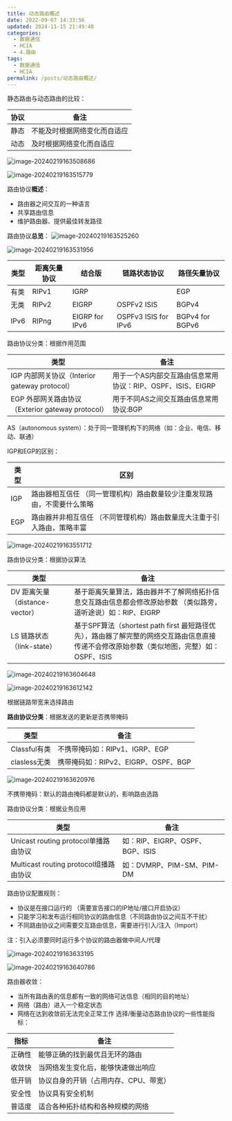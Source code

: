 ```yaml
---
title: 动态路由概述
date: 2022-09-07 14:33:56
updated: 2024-11-15 21:49:40
categories:
  - 数据通信
  - HCIA
  - 4.路由
tags:
  - 数据通信
  - HCIA
permalink: /posts/动态路由概述/
---
```

静态路由与动态路由的比较：

| 协议 | 备注                         |
| ---- | ---------------------------- |
| 静态 | 不能及时根据网络变化而自适应 |
| 动态 | 及时根据网络变化而自适应     |

![image-20240219163508686](动态路由概述/image-20240219163508686.png)

![image-20240219163515779](动态路由概述/image-20240219163515779.png)

路由协议**概述**：
- 路由器之间交互的一种语言
- 共享路由信息
- 维护路由器、提供最佳转发路径


路由协议**总览**：
![image-20240219163525260](动态路由概述/image-20240219163525260.png)

![image-20240219163531956](动态路由概述/image-20240219163531956.png)

| 类型 | 距离矢量协议 | 结合版         | 链路状态协议           | 路径矢量协议    |
| ---- | ------------ | -------------- | ---------------------- | --------------- |
| 有类 | RIPv1        | IGRP           |                        | EGP             |
| 无类 | RIPv2        | EIGRP          | OSPFv2   ISIS          | BGPv4           |
| IPv6 | RIPng        | EIGRP for IPv6 | OSPFv3   ISIS for IPv6 | BGPv4 for BGPv6 |

路由协议分类：根据作用范围

| 类型                                              | 备注                                                       |
| ------------------------------------------------- | ---------------------------------------------------------- |
| IGP 内部网关协议（Interior gateway protocol）     | 用于一个AS内部交互路由信息常用协议：RIP、OSPF、ISIS、EIGRP |
| EGP 外部网关路由协议（Exterior gateway protocol） | 用于不同AS之间交互路由信息常用协议:BGP                     |

AS（autonomous system）：处于同一管理机构下的网络（如：企业、电信、移动、联通）

IGP和EGP的区别：

| 类型 | 区别                                                         |
| ---- | ------------------------------------------------------------ |
| IGP  | 路由器相互信任 （同一管理机构）路由数量较少注重发现路由，不需要什么策略 |
| EGP  | 路由器并非相互信任 （不同管理机构）路由数量庞大注重于引入路由，策略丰富 |

![image-20240219163551712](动态路由概述/image-20240219163551712.png)


路由协议分类：根据协议算法

| 类型                           | 备注                                                         |
| ------------------------------ | ------------------------------------------------------------ |
| DV 距离矢量（distance-vector） | 基于距离矢量算法，路由器并不了解网络拓扑信息交互路由信息都会修改原始参数 （类似路旁，道听途说）如：RIP、EIGRP |
| LS 链路状态 （link-state）     | 基于SPF算法（shortest path first 最短路径优先），路由器了解完整的网络交互路由信息直接传递不会修改原始参数（类似地图，完整）如：OSPF、ISIS |

![image-20240219163604648](动态路由概述/image-20240219163604648.png)

![image-20240219163612142](动态路由概述/image-20240219163612142.png)

根据链路带宽来选择路由

**路由协议分类**：根据发送的更新是否携带掩码

| 类型         | 备注                                |
| ------------ | ----------------------------------- |
| Classful有类 | 不携带掩码如：RIPv1、IGRP、EGP      |
| clasless无类 | 携带掩码如：RIPv2、EIGRP、OSPF、BGP |

![image-20240219163620976](动态路由概述/image-20240219163620976.png)

不携带掩码：默认的路由掩码都是默认的，影响路由选路

路由协议分类：根据业务应用

| 类型                                   | 备注                            |
| -------------------------------------- | ------------------------------- |
| Unicast routing protocol单播路由协议   | 如：RIP、EIGRP、OSPF、BGP、ISIS |
| Multicast routing protocol组播路由协议 | 如：DVMRP、PIM-SM、PIM-DM       |

路由协议配置规则：
- 协议是在接口运行的 （需要宣告接口的IP地址/接口开启协议）
- 只能学习和发布运行相同协议的路由信息（不同路由协议之间互不干扰）
- 不同路由协议之间需要交互路由信息，需要进行引入/注入（Import）

注：引入必须要同时运行多个协议的路由器做中间人/代理

![image-20240219163633195](动态路由概述/image-20240219163633195.png)

![image-20240219163640786](动态路由概述/image-20240219163640786.png)

路由器收敛：
- 当所有路由表的信息都有一致的网络可达信息（相同的目的地址）
- 网络（路由）进入一个稳定状态
- 网络在达到收敛前无法完全正常工作
选择/衡量动态路由协议的一些性能指标：

| 指标   | 备注                                  |
| ------ | ------------------------------------- |
| 正确性 | 能够正确的找到最优且无环的路由        |
| 收敛快 | 当网络发生变化后，能够快速做出响应    |
| 低开销 | 协议自身的开销（占用内存、CPU、带宽） |
| 安全性 | 协议具有安全机制                      |
| 普适度 | 适合各种拓扑结构和各种规模的网络      |

